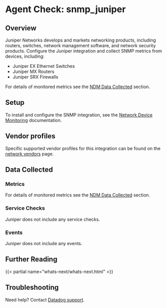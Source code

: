 # Agent Check: snmp_juniper

## Overview

Juniper Networks develops and markets networking products, including routers, switches, network management software, and network security products. Configure the Juniper integration and collect SNMP metrics from devices, including:

- Juniper EX Ethernet Switches
- Juniper MX Routers
- Juniper SRX Firewalls

For details of monitored metrics see the [NDM Data Collected][1] section.

## Setup

To install and configure the SNMP integration, see the [Network Device Monitoring][2] documentation.

## Vendor profiles

Specific supported vendor profiles for this integration can be found on the [network vendors][6] page.

## Data Collected

### Metrics

For details of monitored metrics see the [NDM Data Collected][1] section.

### Service Checks

Juniper does not include any service checks.

### Events

Juniper does not include any events.

## Further Reading

{{< partial name="whats-next/whats-next.html" >}}

## Troubleshooting

Need help? Contact [Datadog support][5].


[1]: https://docs.datadoghq.com/network_monitoring/devices/data/
[2]: https://docs.datadoghq.com/network_monitoring/devices/setup/
[5]: https://docs.datadoghq.com/help/
[6]: https://docs.datadoghq.com/network_monitoring/devices/#vendor-profiles